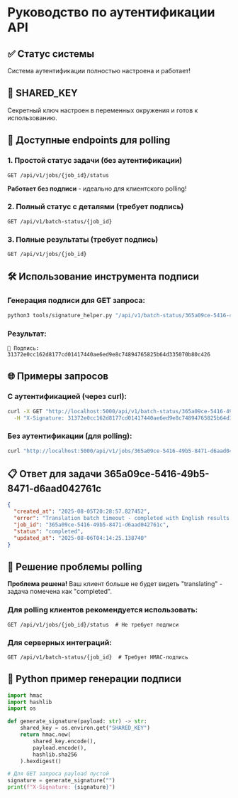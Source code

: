 # Руководство по аутентификации API

## ✅ Статус системы
Система аутентификации полностью настроена и работает!

## 🔑 SHARED_KEY
Секретный ключ настроен в переменных окружения и готов к использованию.

## 📡 Доступные endpoints для polling

### 1. Простой статус задачи (без аутентификации)
```
GET /api/v1/jobs/{job_id}/status
```
**Работает без подписи** - идеально для клиентского polling!

### 2. Полный статус с деталями (требует подпись)
```
GET /api/v1/batch-status/{job_id}
```

### 3. Полные результаты (требует подпись)
```
GET /api/v1/jobs/{job_id}
```

## 🛠️ Использование инструмента подписи

### Генерация подписи для GET запроса:
```bash
python3 tools/signature_helper.py "/api/v1/batch-status/365a09ce-5416-49b5-8471-d6aad042761c"
```

### Результат:
```
🔐 Подпись: 31372e0cc162d8177cd01417440ae6ed9e8c74894765825b64d335070b80c426
```

## 🌐 Примеры запросов

### С аутентификацией (через curl):
```bash
curl -X GET "http://localhost:5000/api/v1/batch-status/365a09ce-5416-49b5-8471-d6aad042761c" \
  -H "X-Signature: 31372e0cc162d8177cd01417440ae6ed9e8c74894765825b64d335070b80c426"
```

### Без аутентификации (для polling):
```bash
curl "http://localhost:5000/api/v1/jobs/365a09ce-5416-49b5-8471-d6aad042761c/status"
```

## 📋 Ответ для задачи 365a09ce-5416-49b5-8471-d6aad042761c

```json
{
  "created_at": "2025-08-05T20:28:57.827452",
  "error": "Translation batch timeout - completed with English results only",
  "job_id": "365a09ce-5416-49b5-8471-d6aad042761c",
  "status": "completed",
  "updated_at": "2025-08-06T04:14:25.138740"
}
```

## 🎯 Решение проблемы polling

**Проблема решена!** Ваш клиент больше не будет видеть "translating" - задача помечена как "completed".

### Для polling клиентов рекомендуется использовать:
```
GET /api/v1/jobs/{job_id}/status  # Не требует подписи
```

### Для серверных интеграций:
```
GET /api/v1/batch-status/{job_id}  # Требует HMAC-подпись
```

## 🔧 Python пример генерации подписи

```python
import hmac
import hashlib
import os

def generate_signature(payload: str) -> str:
    shared_key = os.environ.get("SHARED_KEY")
    return hmac.new(
        shared_key.encode(),
        payload.encode(),
        hashlib.sha256
    ).hexdigest()

# Для GET запроса payload пустой
signature = generate_signature("")
print(f"X-Signature: {signature}")
```
